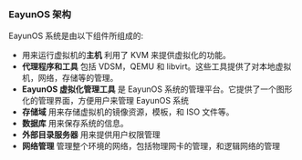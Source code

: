 ### EayunOS 架构

EayunOS 系统是由以下组件所组成的:

-   用来运行虚拟机的**主机** 利用了 KVM 来提供虚拟化的功能。
-   **代理程序和工具** 包括 VDSM，QEMU 和
    libvirt。这些工具提供了对本地虚拟机，网络，存储等的管理。
-   **EayunOS 虚拟化管理工具** 是 EayunOS
    系统的管理平台。它提供了一个图形化的管理界面，方便用户来管理 EayunOS
    系统
-   **存储域** 用来存储虚拟机的镜像资源，模板，和 ISO 文件等。
-   **数据库** 用来保存系统的信息。
-   **外部目录服务器** 用来提供用户权限管理
-   **网络管理**
    管理整个环境的网络，包括物理网卡的管理，和逻辑网络的管理
